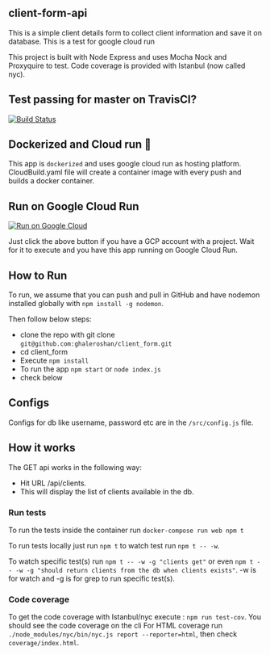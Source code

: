 ## client-form-api

This is a simple client details form to collect client information and save it on database.
This is a test for google cloud run

This project is built with Node Express and uses Mocha Nock and Proxyquire to test. Code coverage is provided with Istanbul (now called nyc).

## Test passing for master on TravisCI?

[![Build Status](https://travis-ci.com/ghaleroshan/client-form-api.svg?branch=master)](https://travis-ci.com/ghaleroshan/client-form-api)

## Dockerized and Cloud run :whale:

This app is `dockerized` and uses google cloud run as hosting platform. CloudBuild.yaml file will create a container image with every push and builds a docker container.

## Run on Google Cloud Run

[![Run on Google Cloud](https://storage.googleapis.com/cloudrun/button.svg)](https://console.cloud.google.com/cloudshell/editor?shellonly=true&cloudshell_image=gcr.io/cloudrun/button&cloudshell_git_repo=https://github.com/ghaleroshan/client-form-api.git)

Just click the above button if you have a GCP account with a project. Wait for it to execute and you have this app running
on Google Cloud Run.

## How to Run

To run, we assume that you can push and pull in GitHub and have nodemon installed globally with `npm install -g nodemon`.

Then follow below steps:

- clone the repo with git clone `git@github.com:ghaleroshan/client_form.git`
- cd client_form
- Execute `npm install`
- To run the app `npm start` or `node index.js`
- check below

## Configs

Configs for db like username, password etc are in the `/src/config.js` file.

## How it works

The GET api works in the following way:

- Hit URL /api/clients.
- This will display the list of clients available in the db.

### Run tests

To run the tests inside the container run `docker-compose run web npm t`

To run tests locally just run `npm t` to watch test run `npm t -- -w`.

To watch specific test(s) run `npm t -- -w -g "clients get"` or even
`npm t -- -w -g "should return clients from the db when clients exists"`. -w is for watch and -g is for grep to run specific test(s).

### Code coverage

To get the code coverage with Istanbul/nyc execute : `npm run test-cov`. You should see the code coverage on the cli
For HTML coverage run `./node_modules/nyc/bin/nyc.js report --reporter=html`, then check `coverage/index.html`.
